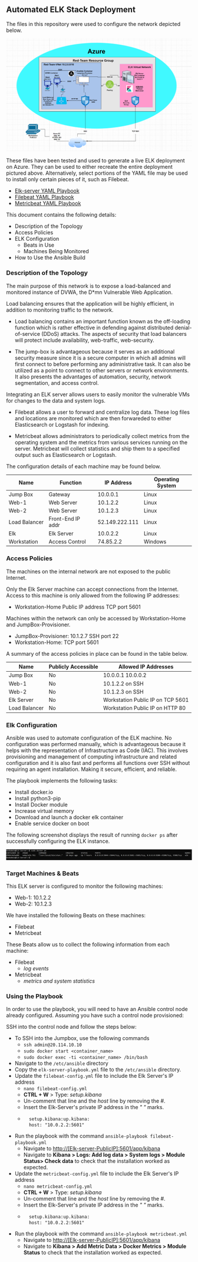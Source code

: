 ## Automated ELK Stack Deployment

The files in this repository were used to configure the network depicted below.

![](https://github.com/arthur0828/Automated_ELK_Stack_Deployment_Project/blob/main/Diagrams/Azure_Image_Diagram.PNG)


These files have been tested and used to generate a live ELK deployment on Azure. They can be used to either recreate the entire deployment pictured above. Alternatively, select portions of the YAML file may be used to install only certain pieces of it, such as Filebeat.

  - [Elk-server YAML Playbook](Ansible\elk-server-playbook.yml)
  - [Filebeat YAML Playbook](Ansible\filebeat-playbook.yml)
  - [Metricbeat YAML Playbook](Ansible\metricbeat.yml)

This document contains the following details:
- Description of the Topology
- Access Policies
- ELK Configuration
  - Beats in Use
  - Machines Being Monitored
- How to Use the Ansible Build


### Description of the Topology

The main purpose of this network is to expose a load-balanced and monitored instance of DVWA, the D*mn Vulnerable Web Application.

Load balancing ensures that the application will be highly efficient, in addition to monitoring traffic to the network.
- Load balancing contains an important function known as the off-loading function which is rather effective in defending against distributed denial-of-service (DDoS) attacks. The aspects of security that load balancers will protect include availability, web-traffic, web-security. 

- The jump-box is advantageous because it serves as an additional security measure since it is a secure computer in which all admins will first connect to before performing any administrative task. It can also be utilized as a point to connect to other servers or network environments. It also presents the advantages of automation, security, network segmentation, and access control. 

Integrating an ELK server allows users to easily monitor the vulnerable VMs for changes to the data and system logs.
- Filebeat allows a user to forward and centralize log data. These log files and locations are monitored which are then forwareded to either Elasticsearch or Logstash for indexing. 

- Metricbeat allows administrators to periodically collect metrics from the operating system and the metrics from various services running on the server. Metricbeat will collect statistics and ship them to a specified output such as Elasticsearch or Logstash.

The configuration details of each machine may be found below.

| Name          | Function          | IP Address     | Operating System |
|---------------|-------------------|----------------|------------------|
| Jump Box      | Gateway           | 10.0.0.1       | Linux            |
| Web-1         | Web Server        | 10.1.2.2       | Linux            |
| Web-2         | Web Server        | 10.1.2.3       | Linux            |
| Load Balancer | Front-End IP addr | 52.149.222.111 | Linux            |
| Elk           | Elk Server        | 10.0.2.2       | Linux            |
| Workstation   | Access Control    | 74.85.2.2      | Windows          |

### Access Policies

The machines on the internal network are not exposed to the public Internet. 

Only the Elk Server machine can accept connections from the Internet. Access to this machine is only allowed from the following IP addresses:
- Workstation-Home Public IP address TCP port 5601

Machines within the network can only be accessed by Workstation-Home and JumpBox-Provisioner.
- JumpBox-Provisioner: 10.1.2.7 SSH port 22
- Workstation-Home: TCP port 5601

A summary of the access policies in place can be found in the table below.

| Name          | Publicly Accessible | Allowed IP Addresses              |
|---------------|---------------------|-----------------------------------|
| Jump Box      | No                  | 10.0.0.1 10.0.0.2                 |
| Web-1         | No                  | 10.1.2.2 on SSH                   |
| Web-2         | No                  | 10.1.2.3 on SSH                   |
| Elk Server    | No                  | Workstation Public IP on TCP 5601 |   
| Load Balancer | No                  | Workstation Public IP on HTTP 80  |

### Elk Configuration

Ansible was used to automate configuration of the ELK machine. No configuration was performed manually, which is advantageous because it helps with the representation of Infrastructure as Code (IAC). This involves provisioning and management of computing infrastructure and related configuration and it is also fast and performs all functions over SSH without requiring an agent installation. Making it secure, efficient, and reliable. 

The playbook implements the following tasks:
- Install docker.io
- Install python3-pip
- Install Docker module
- Increase virtual memory
- Download and launch a docker elk container
- Enable service docker on boot

The following screenshot displays the result of running `docker ps` after successfully configuring the ELK instance.

![](https://github.com/arthur0828/Automated_ELK_Stack_Deployment_Project/blob/main/Diagrams/elk_server_image.PNG)

### Target Machines & Beats
This ELK server is configured to monitor the following machines:
- Web-1: 10.1.2.2
- Web-2: 10.1.2.3

We have installed the following Beats on these machines:
- Filebeat
- Metricbeat

These Beats allow us to collect the following information from each machine:
- Filebeat
  + *log events*
- Metricbeat
  + *metrics and system statistics*

### Using the Playbook
In order to use the playbook, you will need to have an Ansible control node already configured. Assuming you have such a control node provisioned: 

SSH into the control node and follow the steps below:
- To SSH into the Jumpbox, use the following commands
  + ```ssh admin@20.114.10.10```
  + ```sudo docker start <container_name>```
  + ```sudo docker exec -ti <container_name> /bin/bash```
- Navigate to the ```/etc/ansible``` directory
- Copy the ```elk-server-playbook.yml``` file to the ```/etc/ansible``` directory.
- Update the ```filebeat-config.yml``` file to include the Elk Server's IP address
  + ```nano filebeat-config.yml```
  + **CTRL + W** > Type: *setup.kibana*
  + Un-comment that line and the *host* line by removing the *#*. 
  + Insert the Elk-Server's private IP address in the *" "* marks.
  + ```
      setup.kibana:up.kibana: 
      host: "10.0.2.2:5601"
    ```
- Run the playbook with the command ```ansible-playbook filebeat-playbook.yml```
  + Navigate to [http://[Elk-server-PublicIP]:5601/app/kibana]()
  + Navigate to **Kibana > Logs: Add log data > System logs > Module Status> Check data** to check that the installation worked as expected.
- Update the ```metricbeat-config.yml``` file to include the Elk Server's IP address
  + ```nano metricbeat-config.yml```
  + **CTRL + W** > Type: *setup.kibana*
  + Un-comment that line and the *host* line by removing the *#*. 
  + Insert the Elk-Server's private IP address in the *" "* marks.
  + ```
      setup.kibana:up.kibana: 
      host: "10.0.2.2:5601"
    ```
- Run the playbook with the command ```ansible-playbook metricbeat.yml```
  + Navigate to [http://[Elk-server-PublicIP]:5601/app/kibana]()
  + Navigate to **Kibana > Add Metric Data > Docker Metrics > Module Status** to check that the installation worked as expected.

